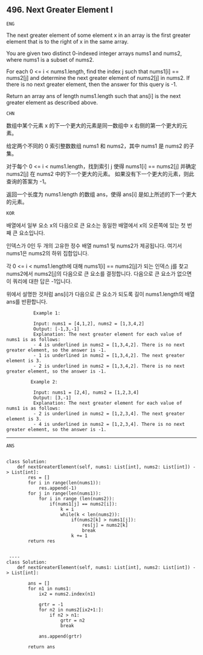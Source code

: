 ## 496. Next Greater Element I

`ENG`

The next greater element of some element x in an array is the first greater element that is to the right of x in the same array.

You are given two distinct 0-indexed integer arrays nums1 and nums2, where nums1 is a subset of nums2.

For each 0 <= i < nums1.length, find the index j such that nums1[i] == nums2[j] and determine the next greater element of nums2[j] in nums2. If there is no next greater element, then the answer for this query is -1.

Return an array ans of length nums1.length such that ans[i] is the next greater element as described above.


`CHN`

数组中某个元素 x 的下一个更大的元素是同一数组中 x 右侧的第一个更大的元素。

给定两个不同的 0 索引整数数组 nums1 和 nums2，其中 nums1 是 nums2 的子集。

对于每个 0 <= i < nums1.length，找到索引 j 使得 nums1[i] == nums2[j] 并确定 nums2[j] 在 nums2 中的下一个更大的元素。 如果没有下一个更大的元素，则此查询的答案为 -1。

返回一个长度为 nums1.length 的数组 ans，使得 ans[i] 是如上所述的下一个更大的元素。


`KOR`

배열에서 일부 요소 x의 다음으로 큰 요소는 동일한 배열에서 x의 오른쪽에 있는 첫 번째 큰 요소입니다.

인덱스가 0인 두 개의 고유한 정수 배열 nums1 및 nums2가 제공됩니다. 여기서 nums1은 nums2의 하위 집합입니다.

각 0 <= i < nums1.length에 대해 nums1[i] == nums2[j]가 되는 인덱스 j를 찾고 nums2에서 nums2[j]의 다음으로 큰 요소를 결정합니다. 다음으로 큰 요소가 없으면 이 쿼리에 대한 답은 -1입니다.

위에서 설명한 것처럼 ans[i]가 다음으로 큰 요소가 되도록 길이 nums1.length의 배열 ans를 반환합니다.

              Example 1:

              Input: nums1 = [4,1,2], nums2 = [1,3,4,2]
              Output: [-1,3,-1]
              Explanation: The next greater element for each value of nums1 is as follows:
              - 4 is underlined in nums2 = [1,3,4,2]. There is no next greater element, so the answer is -1.
              - 1 is underlined in nums2 = [1,3,4,2]. The next greater element is 3.
              - 2 is underlined in nums2 = [1,3,4,2]. There is no next greater element, so the answer is -1.
             
             Example 2:

              Input: nums1 = [2,4], nums2 = [1,2,3,4]
              Output: [3,-1]
              Explanation: The next greater element for each value of nums1 is as follows:
              - 2 is underlined in nums2 = [1,2,3,4]. The next greater element is 3.
              - 4 is underlined in nums2 = [1,2,3,4]. There is no next greater element, so the answer is -1.
              
  ----

`ANS`

```PYTHON3

class Solution:
    def nextGreaterElement(self, nums1: List[int], nums2: List[int]) -> List[int]:
        res = []
        for i in range(len(nums1)):
            res.append(-1)
        for j in range(len(nums1)):
            for i in range (len(nums2)):
                if(nums1[j] == nums2[i]):
                    k = i
                    while(k < len(nums2)):
                        if(nums2[k] > nums1[j]):
                            res[j] = nums2[k]
                            break
                        k += 1
        return res
 
 
 ----
class Solution:
    def nextGreaterElement(self, nums1: List[int], nums2: List[int]) -> List[int]:
        
        ans = []
        for n1 in nums1:
            ix2 = nums2.index(n1)
            
            grtr = -1
            for n2 in nums2[ix2+1:]:
                if n2 > n1:
                    grtr = n2
                    break
        
            ans.append(grtr)
            
        return ans        
```

